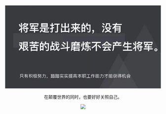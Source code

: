 ![image](./img/timg.jpg)
<br>



<div align="center">
    <p>
        在颠覆世界的同时，也要好好关照自己。
    </p>
    <img src="./img/contact.jpg" />
</div>
